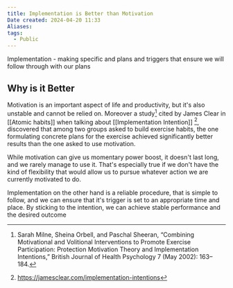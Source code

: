 ```yaml
---
title: Implementation is Better than Motivation
Date created: 2024-04-20 11:33
Aliases:
tags: 
  - Public
---
```


Implementation - making specific and plans and triggers that ensure we will follow through with our plans

## Why is it Better
Motivation is an important aspect of life and productivity, but it's also unstable and cannot be relied on. Moreover a study[^1] cited by James Clear in [[Atomic habits]] when talking about [[Implementation Intention]] [^2], discovered that among two groups asked to build exercise habits, the one formulating concrete plans for the exercise achieved significantly better results than the one asked to use motivation.

While motivation can give us momentary power boost, it doesn't last long, and we rarely manage to use it. That's especially true if we don't have the kind of flexibility that would allow us to pursue whatever action we are currently motivated to do.

Implementation on the other hand is a reliable procedure, that is simple to follow, and we can ensure that it's trigger is set to an appropriate time and place.  By sticking to the intention, we can achieve stable performance and the desired outcome



[^1]: Sarah Milne, Sheina Orbell, and Paschal Sheeran, “Combining Motivational and Volitional Interventions to Promote Exercise Participation: Protection Motivation Theory and Implementation Intentions,” British Journal of Health Psychology 7 (May 2002): 163–184.
[^2]: https://jamesclear.com/implementation-intentions